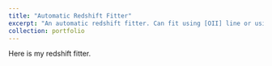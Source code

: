 ```yaml
---
title: "Automatic Redshift Fitter"
excerpt: "An automatic redshift fitter. Can fit using [OII] line or using template cross-correlation.<br/><iframe src='/images/test.html' frameborder='0' width='500' height='300'></iframe>"
collection: portfolio
---
```


Here is my redshift fitter.
